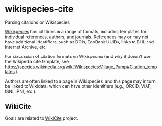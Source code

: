 # wikispecies-cite
Parsing citations on Wikispecies

[Wikispecies](https://species.wikimedia.org/wiki/Main_Page) has citations in a range of formats, including templates for individual references, authors, and journals. References may or may not have additional identifiers, such as DOIs, ZooBank UUIDs, links to BHL and Internet Archive, etc.

For discussion of citation formats on Wikispecies (and why it doesn’t use the Wikipedia cite template, see https://species.wikimedia.org/wiki/Wikispecies:Village_Pump#Citation_templates ).

Authors are often linked to a page in Wikispecies, and this page may in turn be linked to Wikidata, which can have other identifiers (e.g., ORCID, VIAF, ISNI, IPNI, etc.).

## WikiCite

Goals are related to [WikiCite](https://meta.wikimedia.org/wiki/WikiCite) project.